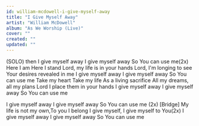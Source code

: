 ```yaml
---
id: william-mcdowell-i-give-myself-away
title: "I Give Myself Away"
artist: "William McDowell"
album: "As We Worship (Live)"
cover: ""
created: ""
updated: ""
---
```


(SOLO) then 
I give myself away
I give myself away
So You can use me(2x)
Here I am
Here I stand
Lord, my life is in your hands
Lord, I'm longing to see
Your desires revealed in me
I give myself away
I give myself away
So You can use me
Take my heart
Take my life
As a living sacrifice
All my dreams, all my plans
Lord I place them in your hands
I give myself away
I give myself away
So You can use me

I give myself away
I give myself away
So You can use me (2x)
[Bridge]
My life is not my own,To you I belong
I give myself, I give myself to You(2x)
I give myself away
I give myself away
So You can use me